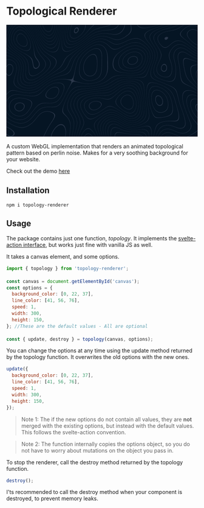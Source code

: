 # Topological Renderer

![Topological Pattern](./thumbnail.png)

A custom WebGL implementation that renders an animated topological pattern based on perlin noise.
Makes for a very soothing background for your website.

Check out the demo [here](https://topology.sigrist.dev)

## Installation
```
npm i topology-renderer
```
## Usage
The package contains just one function, _topology_. It implements the [svelte-action interface](https://svelte.dev/docs#template-syntax-element-directives-use-action), but works
just fine with vanilla JS as well.

It takes a canvas element, and some options.
```js
import { topology } from 'topology-renderer';

const canvas = document.getElementById('canvas');
const options = {
  background_color: [0, 22, 37],
  line_color: [41, 56, 76],
  speed: 1,
  width: 300,
  height: 150,
}; //These are the default values - All are optional

const { update, destroy } = topology(canvas, options);
```

You can change the options at any time using the update method returned by the topology function. It overwrites the old options with the new ones.

```js
update({
  background_color: [0, 22, 37],
  line_color: [41, 56, 76],
  speed: 1,
  width: 300,
  height: 150,
});
```

> Note 1: The if the new options do not contain all values, they are **not** merged with the existing options, but instead with the default values. This follows the svelte-action convention.

>Note 2: The function internally copies the options object, so you do not have to worry about mutations on the object you pass in.

To stop the renderer, call the destroy method returned by the topology function.
```js
destroy();
```
I'ts recommended to call the destroy method when your component is destroyed, to prevent memory leaks.
